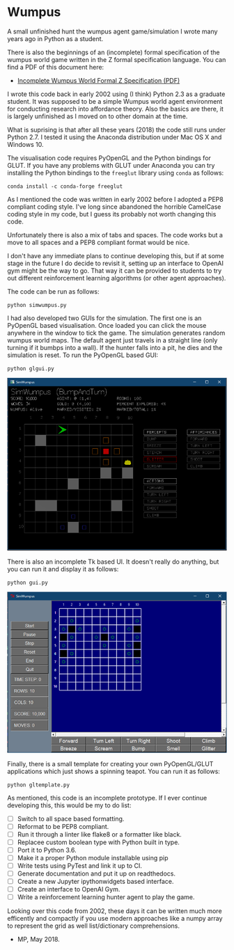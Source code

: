 # Wumpus
A small unfinished hunt the wumpus agent game/simulation
I wrote many years ago in Python as a student.

There is also the beginnings of an (incomplete) formal specification
of the wumpus world game written in the Z formal specification language.
You can find a PDF of this document here:

- [Incomplete Wumpus World Formal Z Specification (PDF)](https://github.com/mikepsn/wumpus/blob/master/zspec/wumpus.pdf)

I wrote this code back in early 2002 using (I think) Python 2.3
as a graduate student. It was supposed to be a simple Wumpus world 
agent environment for conducting research into affordance theory.
Also the basics are there, it is largely unfinished as I moved on to other
domain at the time.

What is suprising is that after all these years (2018) the code still
runs under Python 2.7. I tested it using the Anaconda distribution under
Mac OS X and Windows 10.

The visualisation code requires PyOpenGL and the Python bindings for GLUT. 
If you have any problems with GLUT under Anaconda you can try installing
the Python bindings to the `freeglut` library using `conda` as follows:

    conda install -c conda-forge freeglut

As I mentioned the code was written in early 2002 before I adopted a PEP8
compliant coding style. I've long since abandoned the horrible CamelCase
coding style in my code, but I guess its probably not worth changing this code.

Unfortunately there is also a mix of tabs and spaces. The code works but
a move to all spaces and a PEP8 compliant format would be nice.

I don't have any immediate plans to continue developing this, but if at some 
stage in the future I do decide to revisit it, setting up an interface
to OpenAI gym might be the way to go. That way it can be provided to
students to try out different reinforcement learning algorithms (or
other agent approaches).

The code can be run as follows:

    python simwumpus.py

I had also developed two GUIs for the simulation. The first one is an PyOpenGL 
based visualisation. Once loaded you can click the mouse anywhere in
the window to tick the game. The simulation generates random wumpus world maps.
The default agent just travels in a straight line 
(only turning if it bumbps into a wall). If the hunter falls into a pit,
he dies and the simulation is reset. To run the PyOpenGL based GUI:

    python glgui.py

![WumpusGL](img/screenshot1.png)

There is also an incomplete Tk based UI. It doesn't really do anything, but
you can run it and display it as follows:

    python gui.py

![WumpusTk](img/screenshot2.png)

Finally, there is a small template for creating your own PyOpenGL/GLUT 
applications which just shows a spinning teapot. 
You can run it as follows:

    python gltemplate.py

As mentioned, this code is an incomplete prototype. If I ever continue
developing this, this would be my to do list:

- [ ] Switch to all space based formatting.
- [ ] Reformat to be PEP8 compliant.
- [ ] Run it through a linter like flake8 or a formatter like black.
- [ ] Replacee custom boolean type with Python built in type.
- [ ] Port it to Python 3.6.
- [ ] Make it a proper Python module installable using pip
- [ ] Write tests using PyTest and link it up to CI.
- [ ] Generate documentation and put it up on readthedocs.
- [ ] Create a new Jupyter ipythonwidgets based interface.
- [ ] Create an interface to OpenAI Gym.
- [ ] Write a reinforcement learning hunter agent to play the game.

Looking over this code from 2002, these days it can be written
much more efficently and compactly if you use modern approaches 
like a numpy array to represent the grid as well list/dictionary comprehensions.

- MP, May 2018. 